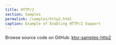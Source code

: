 ```yaml
---
title: HTTP/2
section: Samples
permalink: /samples/http2.html
caption: Example of Enabling HTTP/2 Support
---
```


Browse source code on GitHub: [ktor-samples-http2](https://github.com/ktorio/ktor/tree/master/ktor-samples/ktor-samples-http2)
